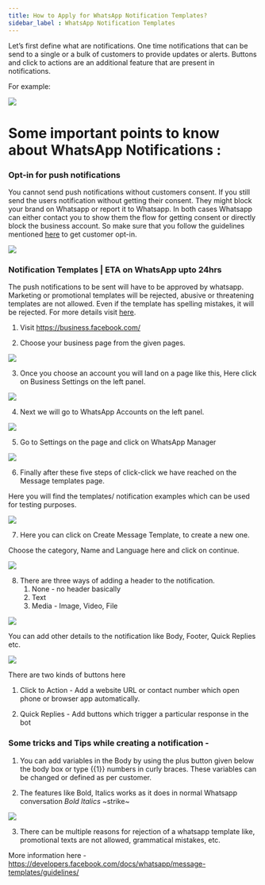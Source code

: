 ```yaml
---
title: How to Apply for WhatsApp Notification Templates?
sidebar_label : WhatsApp Notification Templates
---
```



Let’s first define what are notifications. 
One time notifications that can be send to a single or a bulk of customers to provide updates or alerts. Buttons and click to actions are an additional feature that are present in notifications. 

For example:

![](https://cdn.yellowmessenger.com/hE8nM00C6O0W1617623591911.png)

# Some important points to know about WhatsApp Notifications : 

### Opt-in for push notifications
You cannot send push notifications without customers consent. If you still send the users notification without getting their consent. They might block your brand on Whatsapp or report it to Whatsapp. In both cases Whatsapp can either contact you to show them the flow for getting consent or directly block the business account. So make sure that you follow the guidelines mentioned [here](https://developers.facebook.com/docs/whatsapp/guides/opt-in/) to get customer opt-in. 

![](https://cdn.yellowmessenger.com/1nLFVUa0EUoE1617623630820.png)

### Notification Templates | ETA on WhatsApp upto 24hrs
The push notifications to be sent will have to be approved by whatsapp. Marketing or promotional templates will be rejected, abusive or threatening templates are not allowed. Even if the template has spelling mistakes, it will be rejected. For more details visit [here](https://developers.facebook.com/docs/whatsapp/message-templates/guidelines).

1. Visit https://business.facebook.com/

2. Choose your business page from the given pages. 

![](https://cdn.yellowmessenger.com/EDeLkJLSwiiK1617623671376.png)

3. Once you choose an account you will land on a page like this, Here click on Business Settings on the left panel. 

![](https://cdn.yellowmessenger.com/giiQD0uytfUe1617623743025.png)

4. Next we will go to WhatsApp Accounts on the left panel. 

![](https://cdn.yellowmessenger.com/7r3Q6hUZB7Hz1617623869831.png)

5. Go to Settings on the page and click on WhatsApp Manager

![](https://cdn.yellowmessenger.com/nqF9yTmmz5Dl1617623802608.png)

6. Finally after these five steps of click-click we have reached on the Message templates page. 

Here you will find the templates/ notification examples which can be used for testing purposes. 

![](https://cdn.yellowmessenger.com/NNpxIajVD5921617623913170.png)

7. Here you can click on Create Message Template, to create a new one. 

Choose the category, Name and Language here and click on continue. 

![](https://cdn.yellowmessenger.com/LKMQg9fYLQ4o1617623460847.png)

8. There are three ways of adding a header to the notification. 
    1. None - no header basically
    2. Text 
    3. Media - Image, Video, File

![](https://cdn.yellowmessenger.com/t8Go7wHJMJd21617623980546.png)

You can add other details to the notification like Body, Footer, Quick Replies etc. 

![](https://cdn.yellowmessenger.com/ywW3hrzn9zpt1617624128420.png)

There are two kinds of buttons here
1. Click to Action - Add a website URL or contact number which open phone or browser app automatically. 
    
2. Quick Replies - Add buttons which trigger a particular response in the bot 

### Some tricks and Tips while creating a notification - 

1. You can add variables in the Body by using the plus button given below the body box or type {{1}} numbers in curly braces. These variables can be changed or defined as per customer. 

2. The features like Bold, Italics works as it does in normal Whatsapp conversation
*Bold*
_Italics_
~strike~

![](https://cdn.yellowmessenger.com/byMF3BVwH3ce1617624178396.png)

3. There can be multiple reasons for rejection of a whatsapp template like, promotional texts are not allowed, grammatical mistakes, etc. 

More information here - https://developers.facebook.com/docs/whatsapp/message-templates/guidelines/





